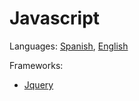 # Javascript

Languages: [Spanish](https://github.com/danielmoreno58/documentation/tree/master/JS/README.es.md), [English](https://github.com/danielmoreno58/documentation/tree/master/JS/README.md)

Frameworks:

* [Jquery](https://github.com/danielmoreno58/documentation/tree/master/JS/JQUERY/README.md)